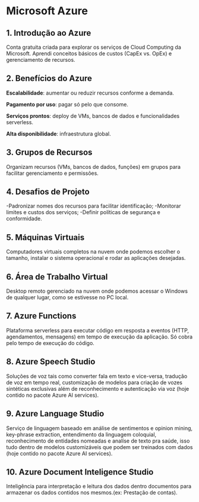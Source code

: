 # Microsoft Azure

## 1. Introdução ao Azure
Conta gratuita criada para explorar os serviços de Cloud Computing da Microsoft. Aprendi conceitos básicos de custos (CapEx vs. OpEx) e gerenciamento de recursos.

## 2. Benefícios do Azure
**Escalabilidade**: aumentar ou reduzir recursos conforme a demanda.

**Pagamento por uso**: pagar só pelo que consome.

**Serviços prontos**: deploy de VMs, bancos de dados e funcionalidades serverless.

**Alta disponibilidade**: infraestrutura global.

## 3. Grupos de Recursos
Organizam recursos (VMs, bancos de dados, funções) em grupos para facilitar gerenciamento e permissões.

## 4. Desafios de Projeto
-Padronizar nomes dos recursos para facilitar identificação;
-Monitorar limites e custos dos serviços;
-Definir políticas de segurança e conformidade.

## 5. Máquinas Virtuais
Computadores virtuais completos na nuvem onde podemos escolher o tamanho, instalar o sistema operacional e rodar as aplicações desejadas.

## 6. Área de Trabalho Virtual
Desktop remoto gerenciado na nuvem onde podemos acessar o Windows de qualquer lugar, como se estivesse no PC local.

## 7. Azure Functions
Plataforma serverless para executar código em resposta a eventos (HTTP, agendamentos, mensagens) em tempo de execução da aplicação. Só cobra pelo tempo de execução do código.

## 8. Azure Speech Studio
Soluções de voz tais como converter fala em texto e vice-versa, tradução de voz em tempo real, customização de modelos para criação de vozes sintéticas exclusivas além de reconhecimento e autenticação via voz (hoje contido no pacote Azure AI services).

## 9. Azure Language Studio
Serviço de linguagem baseado em análise de sentimentos e opinion mining, key-phrase extraction, entendimento da linguagem coloquial, reconhecimento de entidades nomeadas e analíse de texto pra saúde, isso tudo dentro de modelos customizáveis que podem ser treinados com dados (hoje contido no pacote Azure AI services).

## 10. Azure Document Inteligence Studio
Inteligência para interpretação e leitura dos dados dentro documentos para armazenar os dados contidos nos mesmos.(ex: Prestação de contas).
